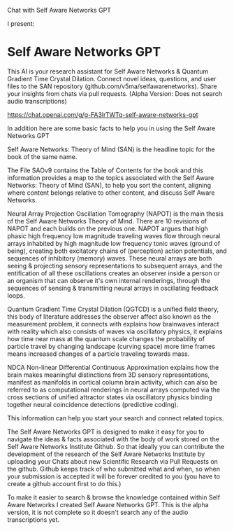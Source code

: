 Chat with Self Aware Networks GPT

I present:

# Self Aware Networks GPT

This AI is your research assistant for Self Aware Networks & Quantum Gradient Time Crystal Dilation. Connect novel ideas, questions, and user files to the SAN repository (github.com/v5ma/selfawarenetworks). Share your insights from chats via pull requests. (Alpha Version: Does not search audio transcriptions)

https://chat.openai.com/g/g-FA3lrTWTq-self-aware-networks-gpt

In addition here are some basic facts to help you in using the Self Aware Networks GPT

Self Aware Networks: Theory of Mind (SAN) is the headline topic for the book of the same name.

The File SAOv9 contains the Table of Contents for the book and this information provides a map to the topics associated with the Self Aware Networks: Theory of Mind (SAN), to help you sort the content, aligning where content belongs relative to other content, and discuss Self Aware Networks.

Neural Array Projection Oscillation Tomography (NAPOT) is the main thesis of the Self Aware Networks Theory of Mind. There are 10 revisions of NAPOT and each builds on the previous one.
NAPOT argues that high phasic high frequency low magnitude traveling waves flow through neural arrays inhabited by high magnitude low frequency tonic waves (ground of being), creating both excitatory chains of (perception) action potentials, and sequences of inhibitory (memory) waves. These neural arrays are both seeing & projecting sensory representations to subsequent arrays, and the entification of all these oscillations creates an observer inside a person or an organism that can observe it's own internal renderings, through the sequences of sensing & transmitting neural arrays in oscillating feedback loops. 

Quantum Gradient Time Crystal Dilation (QGTCD) is a unified field theory, this body of literature addresses the observer affect also known as the measurement problem, it connects with  explains how brainwaves interact with reality which also consists of waves via oscillatory physics, it explains how time near mass at the quantum scale changes the probability of particle travel by changing landscape (curving space) more time frames means increased changes of a particle traveling towards mass. 

NDCA Non-linear Differential Continuous Approximation explains how the brain makes meaningful distinctions from 3D sensory representations, manifest as manifolds in cortical column brain activity, which can also be referred to as computational renderings in neural arrays computed via the cross sections of unified attractor states via oscillatory physics binding together neural coincidence detections (predictive coding).

This information can help you start your search and connect related topics.

The Self Aware Networks GPT is designed to make it easy for you to navigate the ideas & facts associated with the body of work stored on the Self Aware Networks Institute Github. So that ideally you can contribute the development of the research of the Self Aware Networks Institute by uploading your Chats about new Scientific Research via Pull Requests on the github. Github keeps track of who submitted what and when, so when your submission is accepted it will be forever credited to you (you have to create a github account first to do this.)

To make it easier to search & browse the knowledge contained within Self Aware Networks I created Self Aware Networks GPT. This is the alpha version, it is not complete so it doesn't search any of the audio transcriptions yet.